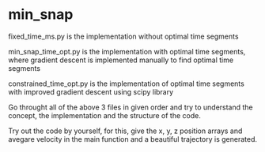 # min_snap

fixed_time_ms.py is the implementation without optimal time segments

min_snap_time_opt.py is the implementation with optimal time segments, where gradient descent is implemented manually to find optimal time segments

constrained_time_opt.py is the implementation of optimal time segments with improved gradient descent using scipy library

Go throught all of the above 3 files in given order and try to understand the concept, the implementation and the structure of the code. 

Try out the code by yourself, for this, give the x, y, z position arrays and avegare velocity in the main function and a beautiful trajectory is generated.
